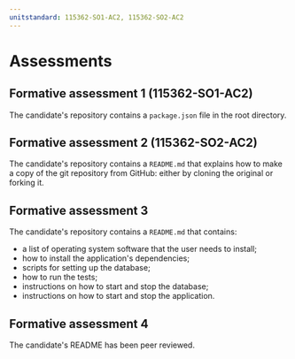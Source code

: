 ```yaml
---
unitstandard: 115362-SO1-AC2, 115362-SO2-AC2
---
```


# Assessments

## Formative assessment 1 (115362-SO1-AC2)

The candidate's repository contains a `package.json` file in the root directory.

## Formative assessment 2 (115362-SO2-AC2)

The candidate's repository contains a `README.md` that explains how to make a copy of the git repository from GitHub: either by cloning the original or forking it.

## Formative assessment 3

The candidate's repository contains a `README.md` that contains:

* a list of operating system software that the user needs to install;
* how to install the application's dependencies;
* scripts for setting up the database;
* how to run the tests;
* instructions on how to start and stop the database;
* instructions on how to start and stop the application.

## Formative assessment 4

The candidate's README has been peer reviewed.
